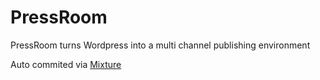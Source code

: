 # PressRoom

PressRoom turns Wordpress into a multi channel publishing environment

Auto commited via [Mixture](http://mixture.io)